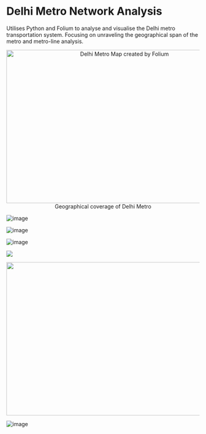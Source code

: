 # Delhi Metro Network Analysis
Utilises Python and Folium to analyse and visualise the Delhi metro transportation system. Focusing on unraveling the geographical span of the metro and metro-line analysis.

<center>
<img src="https://github.com/anjulbhatia/DelhiMetro_NetworkAnalysis/assets/148487464/fc6bc907-54d1-4726-b5da-fbedd5443268" 
  alt="Delhi Metro Map created by Folium"
  width=600 height=400/><br>
  <caption style="text-align:center;">Geographical coverage of Delhi Metro</caption>
</center>

![image](https://github.com/anjulbhatia/DelhiMetro_NetworkAnalysis/assets/148487464/089154fc-4b8a-4456-80ac-a7f112e2d6ab)


![image](https://github.com/anjulbhatia/DelhiMetro_NetworkAnalysis/assets/148487464/8684e5d8-959c-4cd1-90d4-0f6ac7f51797)


![image](https://github.com/anjulbhatia/DelhiMetro_NetworkAnalysis/assets/148487464/e7a08d9c-2e59-4605-aab9-89d8c00d95c8)


<img src="https://github.com/anjulbhatia/DelhiMetro_NetworkAnalysis/assets/148487464/bfab6509-c4ae-42c3-b923-531752588bb9" >


<img src="https://github.com/anjulbhatia/DelhiMetro_NetworkAnalysis/assets/148487464/8c4e0f7d-1d91-417a-b4f5-e0cefbdb7c43"
width=600 height=400>


![image](https://github.com/anjulbhatia/DelhiMetro_NetworkAnalysis/assets/148487464/a2ba1af3-1fe5-4810-92d5-bfe149dd8cc2)
